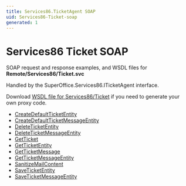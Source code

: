 ```yaml
---
title: Services86.TicketAgent SOAP
uid: Services86-Ticket-soap
generated: 1
---
```


# Services86 Ticket SOAP

SOAP request and response examples, and WSDL files for **Remote/Services86/Ticket.svc**

Handled by the <see cref="T:SuperOffice.Services86.ITicketAgent">SuperOffice.Services86.ITicketAgent</see> interface.

Download [WSDL file for Services86/Ticket](../Services86-Ticket.md) if you need to generate your own proxy code.

* [CreateDefaultTicketEntity](CreateDefaultTicketEntity.md)
* [CreateDefaultTicketMessageEntity](CreateDefaultTicketMessageEntity.md)
* [DeleteTicketEntity](DeleteTicketEntity.md)
* [DeleteTicketMessageEntity](DeleteTicketMessageEntity.md)
* [GetTicket](GetTicket.md)
* [GetTicketEntity](GetTicketEntity.md)
* [GetTicketMessage](GetTicketMessage.md)
* [GetTicketMessageEntity](GetTicketMessageEntity.md)
* [SanitizeMailContent](SanitizeMailContent.md)
* [SaveTicketEntity](SaveTicketEntity.md)
* [SaveTicketMessageEntity](SaveTicketMessageEntity.md)

